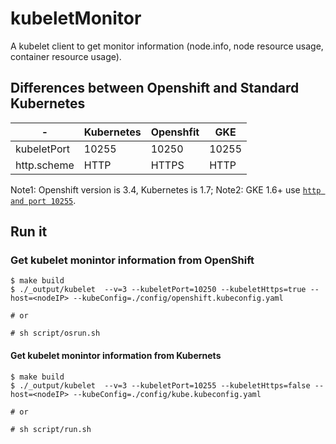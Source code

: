 # kubeletMonitor
A kubelet client to get monitor information (node.info, node resource usage, container resource usage).

## Differences between Openshift and Standard Kubernetes
|-|Kubernetes|Openshfit|GKE|
|-|-|-|-|
|kubeletPort| 10255 | 10250|10255|
|http.scheme| HTTP | HTTPS| HTTP|

Note1: Openshift version is 3.4, Kubernetes is 1.7;
Note2: GKE 1.6+ use [`http and port 10255`](https://github.com/prometheus/prometheus/issues/2606).

## Run it
### Get kubelet monintor information from OpenShift
```console
$ make build
$ ./_output/kubelet  --v=3 --kubeletPort=10250 --kubeletHttps=true --host=<nodeIP> --kubeConfig=./config/openshift.kubeconfig.yaml

# or

# sh script/osrun.sh
```

#### Get kubelet monintor information from Kubernets
```console
$ make build
$ ./_output/kubelet  --v=3 --kubeletPort=10255 --kubeletHttps=false --host=<nodeIP> --kubeConfig=./config/kube.kubeconfig.yaml

# or

# sh script/run.sh
```

